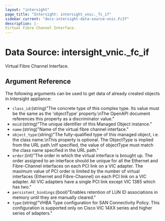 ```yaml
---
layout: "intersight"
page_title: "Intersight: intersight_vnic._fc_if"
sidebar_current: "docs-intersight-data-source-vnic.FcIf"
description: |-
Virtual Fibre Channel Interface.
---
```


# Data Source: intersight_vnic._fc_if
Virtual Fibre Channel Interface.
## Argument Reference
The following arguments can be used to get data of already created objects in Intersight appliance:
* `class_id`:(string)"The concrete type of this complex type. Its value must be the same as the 'objectType' property.\nThe OpenAPI document references this property as a discriminator value."
* `moid`:(string)"The unique identifier of this Managed Object instance."
* `name`:(string)"Name of the virtual fibre channel interface."
* `object_type`:(string)"The fully-qualified type of this managed object, i.e. the class name.\nThis property is optional. The ObjectType is implied from the URL path.\nIf specified, the value of objectType must match the class name specified in the URL path."
* `order`:(int)"The order in which the virtual interface is brought up. The order assigned to an interface should be unique for all the Ethernet and Fibre-Channel interfaces on each PCI link on a VIC adapter. The maximum value of PCI order is limited by the number of virtual interfaces (Ethernet and Fibre-Channel) on each PCI link on a VIC adapter. All VIC adapters have a single PCI link except VIC 1385 which has two."
* `persistent_bindings`:(bool)"Enables retention of LUN ID associations in memory until they are manually cleared."
* `type`:(string)"VHBA Type configuration for SAN Connectivity Policy. This configuration is supported only on Cisco VIC 14XX series and higher series of adapters."

